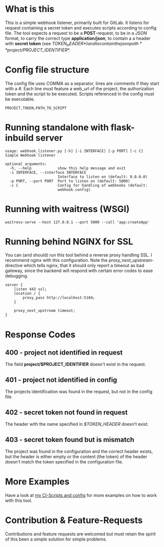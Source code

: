 # What is this
This is a simple webhook listener, primarily built for GitLab. It listens for request containing a secret token and executes scripts according to config file. The tool expects a request to be a **POST**-request, to be in a *JSON* format, to carry the correct type **application/json**, to contain a a header with **secret token** (see *$TOKEN_HEADER*) and to contain the json path **project/$PROJECT\_IDENTIFIER**.

# Config file structure
The config file uses *COMMA* as a separator, lines are comments if they start with a *#*. Each line must feature a web\_url of the project, the authorization token and the script to be executed. Scripts referenced in the config must be executable.

    PROJECT,TOKEN,PATH_TO_SCRIPT

# Running standalone with flask-inbuild server

    usage: webhook_listener.py [-h] [-i INTERFACE] [-p PORT] [-c C]
    Simple Webhook listener

    optional arguments:
      -h, --help            show this help message and exit
      -i INTERFACE, --interface INTERFACE
                            Interface to listen on (default: 0.0.0.0)
      -p PORT, --port PORT  Port to listen on (default: 5000)
      -c C                  Config for handling of webhooks (default:
                            webhook.config)

# Running with waitress (WSGI)

    waitress-serve --host 127.0.0.1 --port 5000 --call 'app:createApp'

# Running behind NGINX for SSL
You can (and should) run this tool behind a reverse proxy handling SSL. I recommend nginx with this configuration. Note the *proxy_next_upstream*-directive which tells nginx, that it should only report a timeout as bad gateway, since the backend will respond with certain error codes to ease debugging.

    server {
        listen 443 ssl;
        location / {
            proxy_pass http://localhost:5184;
        }

        proxy_next_upstream timeout;
    }

# Response Codes
## 400 - project not identified in request
The field **project/$PROJECT\_IDENTIFIER** doesn't exist in the request.

## 401 - project not identified in config
The projects identification was found in the request, but not in the config file.

## 402 - secret token not found in request
The header with the name specified in *$TOKEN_HEADER* doesn't exist.

## 403 - secret token found but is mismatch
The project was found in the configuration and the correct header exists, but the header is either empty or the content (the token) of the header doesn't match the token specified in the configuration file.

# More Examples
Have a look at [my CI-Scripts and config](https://github.com/FAUSheppy/auto-redeploy-scripts) for more examples on how to work with this tool.

# Contribution & Feature-Requests
Contributions and feature requests are welcomed but must retain the spirit of this been a simple solution for simple problems.
